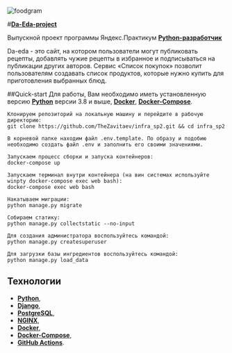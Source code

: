 ![foodgram](https://github.com/TheZavitaev/foodgram-project/workflows/foodgram/badge.svg)

#**[Da-Eda-project](https://da-eda.ga/)**

Выпускной проект программы Яндекс.Практикум **[Python-разработчик](https://praktikum.yandex.ru/backend-developer/)**

Da-eda - это сайт, на котором пользователи могут публиковать рецепты, добавлять чужие рецепты в избранное 
и подписываться на публикации других авторов. Сервис «Список покупок» позволит пользователям 
создавать список продуктов, которые нужно купить для приготовления выбранных блюд.

##Quick-start
Для работы, Вам необходимо иметь установленную версию **[Python](https://www.python.org/)** версии 3.8 и выше, **[Docker](https://www.docker.com/)**, **[Docker-Compose](https://docs.docker.com/compose/)**. 
```
Клонируем репозиторий на локальную машину и перейдите в рабочую директорию:
git clone https://github.com/TheZavitaev/infra_sp2.git && cd infra_sp2

В корневой папке находим файл .env.template. По образу и подобию необходимо создать файл .env и заполнить его своими значениями.

Запускаем процесс сборки и запуска контейнеров:
docker-compose up 

Запускаем терминал внутри контейнера (на вин системах используйте winpty docker-compose exec web bash):
docker-compose exec web bash

Накатываем миграции:
python manage.py migrate

Собираем статику:
python manage.py collectstatic --no-input

Для создания администратора воспользуйтесь командой:
python manage.py createsuperuser

Для загрузки базы ингредиентов воспользуйтесь командой:
python manage.py load_data
```
## Технологии
- **[Python](https://www.python.org/)**,
- **[Django](https://www.djangoproject.com/)**,
- **[PostgreSQL](https://www.postgresql.org/)**,
- **[NGINX](https://nginx.org/)**,
- **[Docker](https://www.docker.com/)**,
- **[Docker-Compose](https://docs.docker.com/compose/)**,
- **[GitHub Actions](https://github.com/actions)**.